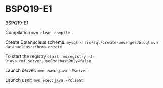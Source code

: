 # BSPQ19-E1
BSPQ19-E1

Compilation
`mvn clean compile`

Create Datanucleus schema: 
`mysql < src/sql/create-messagesdb.sql`
`mvn datanucleus:schema-create`

To start the registry
`start rmiregistry -J-Djava.rmi.server.useCodebaseOnly=false`

Launch server:
`mvn exec:java -Pserver`

Launch user:
`mvn exec:java -Pclient`
